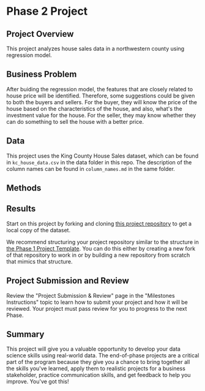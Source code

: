 # Phase 2 Project


## Project Overview

This project analyzes house sales data in a northwestern county using regression model.


## Business Problem

After buiding the regression model, the features that are closely related to house price will be identified. 
Therefore, some suggestions could be given to both the buyers and sellers.
For the buyer, they will know the price of the house based on the characteristics of the house, and also, what's the investment value for the house.
For the seller, they may know whether they can do something to sell the house with a better price.


## Data

This project uses the King County House Sales dataset, which can be found in  `kc_house_data.csv` in the data folder in this repo. 
The description of the column names can be found in `column_names.md` in the same folder.




## Methods



## Results

Start on this project by forking and cloning [this project repository](https://github.com/learn-co-curriculum/dsc-phase-2-project) to get a local copy of the dataset.

We recommend structuring your project repository similar to the structure in [the Phase 1 Project Template](https://github.com/learn-co-curriculum/dsc-project-template). You can do this either by creating a new fork of that repository to work in or by building a new repository from scratch that mimics that structure.

## Project Submission and Review

Review the "Project Submission & Review" page in the "Milestones Instructions" topic to learn how to submit your project and how it will be reviewed. Your project must pass review for you to progress to the next Phase.

## Summary

This project will give you a valuable opportunity to develop your data science skills using real-world data. The end-of-phase projects are a critical part of the program because they give you a chance to bring together all the skills you've learned, apply them to realistic projects for a business stakeholder, practice communication skills, and get feedback to help you improve. You've got this!
